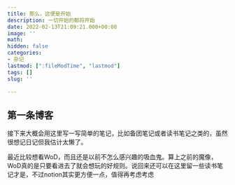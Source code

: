 ```yaml
---
title: 那么，这便是开始
description: 一切开始的都将开始
date: 2022-02-13T21:09:21.000+00:00
image: ''
math: 
hidden: false
categories:
- 杂记
lastmod: [":fileModTime", "lastmod"]
tags: []
slug: ''

---
```

## 第一条博客

接下来大概会用这里写一写简单的笔记，比如备团笔记或者读书笔记之类的，虽然很想记日记但我估计太懒了。

最近比较想看WoD，而且还是以前不怎么感兴趣的吸血鬼。算上之前的魔像，WoD真的是只要看进去了就会想玩的好规则。说回来还可以在这里留一些读书笔记才是，不过notion其实更方便一点，值得再考虑考虑
